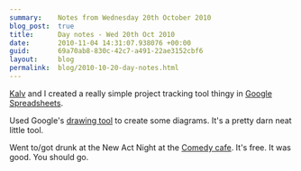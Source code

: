 ```yaml
---
summary:    Notes from Wednesday 20th October 2010
blog_post:  true
title:      Day notes - Wed 20th Oct 2010
date:       2010-11-04 14:31:07.938076 +00:00
guid:       69a70ab8-830c-42c7-a491-22ae3152cbf6
layout:     blog
permalink:  blog/2010-10-20-day-notes.html
---
```

[Kalv](http://kalv.co.uk/) and I created a really simple project tracking tool thingy in [Google Spreadsheets](http://www.google.com/google-d-s/spreadsheets/).

Used Google's [drawing tool](http://www.google.com/google-d-s/drawings/) to create some diagrams.  It's a pretty darn neat little tool.

Went to/got drunk at the New Act Night at the [Comedy cafe](http://www.comedycafe.co.uk/).  It's free.  It was good.  You should go.
